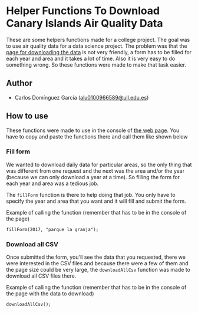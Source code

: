 # Helper Functions To Download Canary Islands Air Quality Data

These are some helpers functions made for a college project. The goal was to use air quality data for a data science project. The problem was that the [page for downloading the data](http://www.gobiernodecanarias.org/medioambiente/calidaddelaire/datosHistoricos.do) is not very friendly, a form has to be filled for each year and area and it takes a lot of time. Also it is very easy to do something wrong. So these functions were made to make that task easier.

## Author

* Carlos Domínguez García (alu0100966589@ull.edu.es)

## How to use

These functions were made to use in the console of [the web page](http://www.gobiernodecanarias.org/medioambiente/calidaddelaire/datosHistoricos.do). You have to copy and paste the functions there and call them like shown below

### Fill form

We wanted to download daily data for particular areas, so the only thing that was different from one request and the next was the area and/or the year (because we can only download a year at a time). So filling the form for each year and area was a tedious job.

The `fillForm` function is there to help doing that job. You only have to specify the year and area that you want and it will fill and submit the form.

Example of calling the function (remember that has to be in the console of the page)

```
fillForm(2017, "parque la granja");
```

### Download all CSV

Once submitted the form, you'll see the data that you requested, there we were interested in the CSV files and because there were a few of them and the page size could be very large, the `downloadAllCsv` function was made to download all CSV files there.

Example of calling the function (remember that has to be in the console of the page with the data to download)

```
downloadAllCsv();
```
